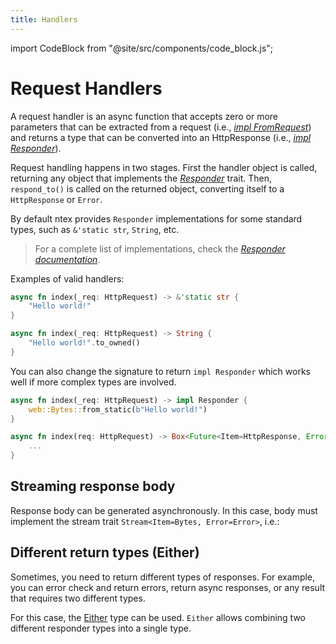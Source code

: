 ```yaml
---
title: Handlers
---
```


import CodeBlock from "@site/src/components/code_block.js";

# Request Handlers

A request handler is an async function that accepts zero or more parameters that can be extracted from a request (i.e., [_impl FromRequest_][implfromrequest]) and returns a type that can be converted into an HttpResponse (i.e., [_impl Responder_][respondertrait]).

Request handling happens in two stages. First the handler object is called, returning any object that implements the [_Responder_][respondertrait] trait. Then, `respond_to()` is called on the returned object, converting itself to a `HttpResponse` or `Error`.

By default ntex provides `Responder` implementations for some standard types, such as `&'static str`, `String`, etc.

> For a complete list of implementations, check the [_Responder documentation_][responderimpls].

Examples of valid handlers:

```rust
async fn index(_req: HttpRequest) -> &'static str {
    "Hello world!"
}
```

```rust
async fn index(_req: HttpRequest) -> String {
    "Hello world!".to_owned()
}
```

You can also change the signature to return `impl Responder` which works well if more complex types are involved.

```rust
async fn index(_req: HttpRequest) -> impl Responder {
    web::Bytes::from_static(b"Hello world!")
}
```

```rust
async fn index(req: HttpRequest) -> Box<Future<Item=HttpResponse, Error=Error>> {
    ...
}
```

## Streaming response body

Response body can be generated asynchronously. In this case, body must implement the stream trait `Stream<Item=Bytes, Error=Error>`, i.e.:

<CodeBlock example="async-handlers" file="stream.rs" section="stream" />

## Different return types (Either)

Sometimes, you need to return different types of responses. For example, you can error check and return errors, return async responses, or any result that requires two different types.

For this case, the [Either][either] type can be used. `Either` allows combining two different responder types into a single type.

<CodeBlock example="either" file="main.rs" section="either" />

[implfromrequest]: https://docs.rs/ntex/latest/ntex/web/trait.FromRequest.html
[respondertrait]: https://docs.rs/ntex/latest/ntex/web/trait.Responder.html
[responderimpls]: https://docs.rs/ntex/latest/ntex/web/trait.Responder.html#foreign-impls
[either]: https://docs.rs/ntex/latest/ntex/util/enum.Either.html
